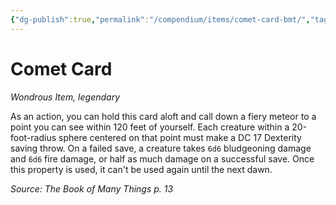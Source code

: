 ```yaml
---
{"dg-publish":true,"permalink":"/compendium/items/comet-card-bmt/","tags":["compendium/src/5e/bmt","item/rarity/legendary","item/wondrous"]}
---
```


# Comet Card
*Wondrous Item, legendary*  


As an action, you can hold this card aloft and call down a fiery meteor to a point you can see within 120 feet of yourself. Each creature within a 20-foot-radius sphere centered on that point must make a DC 17 Dexterity saving throw. On a failed save, a creature takes `6d6` bludgeoning damage and `6d6` fire damage, or half as much damage on a successful save. Once this property is used, it can't be used again until the next dawn.

*Source: The Book of Many Things p. 13*